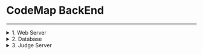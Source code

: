 # **CodeMap BackEnd**

-------------
<details>
<summary> 1. Web Server </summary>

! 데이터 베이스 관련 주의할 점 !
`/src/main/resource/application.properties`안에 다음과 같은 라인이 있는데,

`spring.jpa.hibernate.ddl-auto=<option>`

옵션에는 none, crate 등등 들어갈 수 있음. 항상 none으로 하는게 좋은데,
만약 데이터베이스 구조나 변수명을 바꾸었다면 create로 한번 빌드해서 서버올려야 프로젝트 내 JPA관련 파일들이 초기화가 됨(안할 시 오류남)

create는 서버올릴 때마다 연동된 DB초기화함. (내용만)


>2022-07-20 
>> 1. 초기 프로젝트 생성
>> 2. DB,API 설계에 맞게 class 구조와 컨트롤러 구현
>> 3. Data-JPA 인터페이스 사용
>> 4. 로컬 DB(MySQL)과 연동 확인
>> 5. IntelliJ 내의 HTTP Client 플러그인 사용하여 API서버 작동 확인

</details>

<details>
<summary> 2. Database </summary>

// 일단 MySQL 사용 (필요따라 바꿔도 ㄱㅊ)

> MySQL Configuration
>> 1. `/src/main/resource/application.properties`
>> 2. ```
>>    spring.datasource.url=jdbc:mysql://<ip>:<port>/<table>?useSSL=false&useUnicode=true&serverTimezone=Asia/Seoul
>>    spring.datasource.username=<user_id>
>>    spring.datasource.password=<password>
>>    ```


- 테이블 생성 쿼리 

```
create table Algorithm(
 aid INT,
 title varchar(100),
 body varchar(10000),
 primary key(aid)
);

create table Contest(
   cid INT,
    title varchar(100),
    problemSet varchar(100),
    primary key(cid)
);

create table Problem(
   pid INT,
    cid INT,
    title varchar(100),
    memoryLimit INT,
    timeLimit float,
    body varchar(10000),
    primary key(pid)
);

create table Result(
   rid INT,
    pid INT,
    uid INT,
    executeTime float,
    usedMemory INT,
    result INT,
    usedLanguage INT,
    submitCode varchar(10000),
    submitDate datetime,
    primary key(rid)
);
```


</details>


<details>
<summary> 3. Judge Server </summary>

</details>



